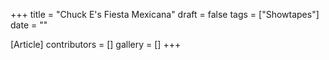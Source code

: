 +++
title = "Chuck E's Fiesta Mexicana"
draft = false
tags = ["Showtapes"]
date = ""

[Article]
contributors = []
gallery = []
+++
